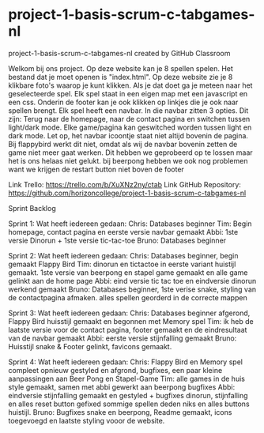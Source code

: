 # project-1-basis-scrum-c-tabgames-nl
project-1-basis-scrum-c-tabgames-nl created by GitHub Classroom

Welkom bij ons project. Op deze website kan je 8 spellen spelen. Het bestand dat je moet openen is "index.html". Op deze website zie je 8 klikbare foto's waarop je kunt klikken. Als je dat doet ga je meteen naar het geselecteerde spel. Elk spel staat in een eigen map met een javascript en een css. Onderin de footer kan je ook klikken op linkjes die je ook naar spellen brengt. Elk spel heeft een navbar. In die navbar zitten 3 opties. Dit zijn: Terug naar de homepage, naar de contact pagina en switchen tussen light/dark mode. Elke game/pagina kan geswitched worden tussen light en dark mode. Let op, het navbar icoontje staat niet altijd bovenin de pagina. Bij flappybird werkt dit niet, omdat als wij de navbar bovenin zetten de game niet meer gaat werken. Dit hebben we geprobeerd op te lossen maar het is ons helaas niet gelukt. bij beerpong hebben we ook nog problemen want we krijgen de restart button niet boven de footer 

Link Trello: https://trello.com/b/XuXNz2ny/ctab
Link GitHub Repository: https://github.com/horizoncollege/project-1-basis-scrum-c-tabgames-nl

Sprint Backlog

Sprint 1:
Wat heeft iedereen gedaan:
Chris: Databases beginner
Tim: Begin homepage, contact pagina en  eerste versie navbar gemaakt
Abbi: 1ste versie Dinorun + 1ste versie tic-tac-toe
Bruno: Databases beginner

Sprint 2:
Wat heeft iedereen gedaan:
Chris: Databases beginner, begin gemaakt Flappy Bird
Tim: dinorun en tictactoe in eerste variant huistijl gemaakt. 1ste versie van beerpong en stapel game gemaakt en alle game gelinkt aan de home page
Abbi: eind versie tic tac toe en eindversie dinorun werkend gemaakt
Bruno: Databases beginner, 1ste verise snake, styling van de contactpagina afmaken. alles spellen georderd in de correcte mappen 

Sprint 3:
Wat heeft iedereen gedaan:
Chris: Databases beginner afgerond, Flappy Bird huisstijl gemaakt en begonnen met Memory spel
Tim: ik heb de laatste versie voor de contact pagina, footer gemaakt en de eindresultaat van de navbar gemaakt
Abbi: eerste versie stijnfalling gemaakt
Bruno: Huisstijl snake & Footer gelinkt, favicons gemaakt.

Sprint 4:
Wat heeft iedereen gedaan:
Chris: Flappy Bird en Memory spel compleet opnieuw gestyled en afgrond, bugfixes, een paar kleine aanpassingen aan Beer Pong en Stapel-Game
Tim: alle games in de huis style gemaakt, samen met abbi gewerkt aan beerpong bugfixes 
Abbi: eindversie stijnfalling gemaakt en gestyled + bugfixes dinorun, stijnfalling en alles reset button gefixed sommige spellen deden niks en alles buttons huistijl. 
Bruno: Bugfixes snake en beerpong, Readme gemaakt, icons toegevoegd en laatste styling vooor de website.

